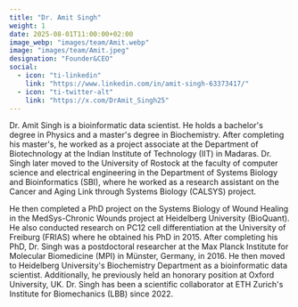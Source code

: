 ```yaml
---
title: "Dr. Amit Singh"
weight: 1
date: 2025-08-01T11:00:00+02:00
image_webp: "images/team/Amit.webp"
image: "images/team/Amit.jpeg"
designation: "Founder&CEO"
social:
  - icon: "ti-linkedin"
    link: "https://www.linkedin.com/in/amit-singh-63373417/"
  - icon: "ti-twitter-alt"
    link: "https://x.com/DrAmit_Singh25"
---
```


Dr. Amit Singh is a bioinformatic data scientist. He holds a bachelor's degree in Physics and a master's degree in Biochemistry. After completing his master's, he worked as a project associate at the Department of Biotechnology at the Indian Institute of Technology (IIT) in Madaras. Dr. Singh later moved to the University of Rostock at the faculty of computer science and electrical engineering in the Department of Systems Biology and Bioinformatics (SBI), where he worked as a research assistant on the Cancer and Aging Link through Systems Biology (CALSYS) project.

He then completed a PhD project on the Systems Biology of Wound Healing in the MedSys-Chronic Wounds project at Heidelberg University (BioQuant). He also conducted research on PC12 cell differentiation at the University of Freiburg (FRIAS) where he obtained his PhD in 2015. After completing his PhD, Dr. Singh was a postdoctoral researcher at the Max Planck Institute for Molecular Biomedicine (MPI) in Münster, Germany, in 2016. He then moved to Heidelberg University's Biochemistry Department as a bioinformatic data scientist. Additionally, he previously held an honorary position at Oxford University, UK. Dr. Singh has been a scientific collaborator at ETH Zurich's Institute for Biomechanics (LBB) since 2022.
